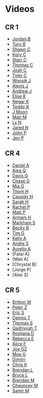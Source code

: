 # Videos

## CR 1
- [Jordan B](https://youtu.be/k0vrkt3ZshI)
- [Tory B](https://youtu.be/5g9l4Wy6nWk)
- [Shawn C](https://youtu.be/iyq3yhrQrT8)
- [Kory C](https://youtu.be/n9Ij2QlK8lw)
- [Starr C](https://vimeo.com/sipofstarrshine/gobblr)
- [Thomas C](https://youtu.be/Y_YOX4C3jSA)
- [Josh C](https://www.youtube.com/watch?v=bong7TdNvsQ)
- [Tyler C](https://youtu.be/U9797AwZW84)
- [Wonsik J]()
- [Alexis J](https://www.youtube.com/watch?v=DbKaucDf9z8&feature=youtu.be)
- [Andrew J](https://youtu.be/eQD_pMZIi64)
- [Elise K](https://vimeo.com/146351674)
- [Negar K](https://youtu.be/2hxaLOyUe8o)
- [Teddy K]()
- [J Moon](https://youtu.be/9pGE7usy8Fk)
- [Matt M](https://youtu.be/w2sv41jC6QY)
- [Ly N](https://youtu.be/gljZMWlufWg)
- [Jared N](https://youtu.be/AjXpgQ-_RWo)
- [John P](https://vimeo.com/146407349)
- [Jen P](https://www.youtube.com/watch?v=d7BWhb3rNYE)

## CR 4

- [Daniel A](https://youtu.be/XwXj5B-cLko)
- [Alea Q](https://youtu.be/ATPRXITxcDA)
- [Davis G](https://youtu.be/yUi4s70v96M)
- [Chase G](https://vimeo.com/146390337)
- [Mia G](https://www.youtube.com/watch?v=IulKaOCzOFw)
- [Thom H](https://youtu.be/t137KS8Oolc)
- [Cassidy H](https://www.youtube.com/watch?v=O1W8MmfYdjA)
- [Sarah H](https://www.youtube.com/watch?v=eXAU_U-txmw)
- [Rachel P](https://www.youtube.com/watch?v=Oa0SeCfCIh4)
- [Matt P](https://vimeo.com/146405675)
- [Armani H](https://youtu.be/Sxw3j6EATOE)
- [Markham S](https://www.youtube.com/watch?v=4QE9xgNEKfY&feature=youtu.be)
- [Becky B](http://www.youtube.com/watch?v=Yhs82IStMls)
- [Tim G](https://youtu.be/3zG9rLCDrqA)
- [Kelly A](https://vimeo.com/146415507)
- [Andre S](https://www.youtube.com/watch?v=HcuCPKN4GNE)
- [Aurelio A](https://youtu.be/IKviZaKpGOM)
- [Fatai A]
- [Mati A]
- [Chrystal B]
- [Jorge P]
- [Alex S]

## CR 5
- [Britton W](https://www.youtube.com/watch?v=mws-ltvsehM&feature=youtu.be)
- [Peter Z](https://www.youtube.com/watch?v=2JE2NFTtPsg)
- [Eric S](https://youtu.be/0DBcu-vcKAY)
- [Dennis T](https://youtu.be/6_jNkj7pPBs)
- [Thomas S](https://youtu.be/EyrqdqShnYI)
- [Qadriyyah T](https://youtu.be/ULcUpBbhojk)
- [Roshana D](https://github.com/ga-dc/project2/issues/453)
- [Rebecca E](https://youtu.be/Tl4IHAWDveo)
- [Alice F]( https://youtu.be/QU3-fTdoqpU)
- [Joe GZ](https://www.youtube.com/watch?v=u7D5A4q9eLU)
- [Moe G](https://www.youtube.com/watch?v=5N9B3L8JJec)
- [Dimitri](https://www.youtube.com/watch?v=tH17JguzvJU&feature=youtu.be)
- [Chris K](https://youtu.be/Ua4pjrz9LE0)
- [Brendan L]()
- [Bryce L](https://youtu.be/RVsxQzW67iU)
- [Brendan M](https://www.youtube.com/watch?v=y6ObYOAcvfE&feature=youtu.be)
- [Chauncey M]()
- [Samir M](https://youtu.be/9vtt-ZA3WKs)
